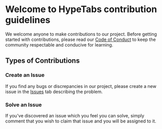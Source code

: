 # Welcome to HypeTabs contribution guidelines 

We welcome anyone to make contributions to our project. Before getting started with contributions, please read our [Code of Conduct](./CODE_OF_CONDUCT.md) to keep the community respectable and conducive for learning. 

## Types of Contributions 

### Create an Issue 
If you find any bugs or discrepancies in our project, please create a new issue in the [Issues](https://github.com/ossd-s23/Hype-Tabs/issues) tab describing the problem. 

### Solve an Issue 

If you've discovered an issue which you feel you can solve, simply comment that you wish to claim that issue and you will be assigned to it. 
